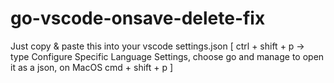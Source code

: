 # go-vscode-onsave-delete-fix
Just copy &amp; paste this into your vscode settings.json [ ctrl + shift + p -> type Configure Specific Language Settings, choose go and manage to open it as a json, on MacOS cmd + shift + p ]
